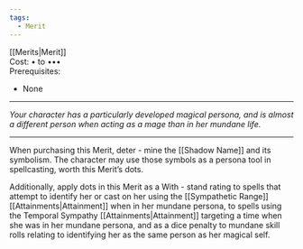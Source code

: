 ```yaml
---
tags:
  - Merit
---
```


[[Merits|Merit]]\
Cost: • to •••\
Prerequisites:
- None

---

_Your character has a particularly developed magical persona, and is almost a different person when acting as a mage than in her mundane life._

---

When purchasing this Merit, deter - mine the [[Shadow Name]] and its symbolism. The character may use those symbols as a persona tool in spellcasting, worth this Merit’s dots.

Additionally, apply dots in this Merit as a With - stand rating to spells that attempt to identify her or cast on her using the [[Sympathetic Range]] [[Attainments|Attainment]] when in her mundane persona, to spells using the Temporal Sympathy [[Attainments|Attainment]] targeting a time when she was in her mundane persona, and as a dice penalty to mundane skill rolls relating to identifying her as the same person as her magical self.